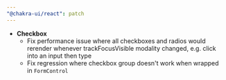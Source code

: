 ```yaml
---
"@chakra-ui/react": patch
---
```


- **Checkbox**
  - Fix performance issue where all checkboxes and radios would rerender
    whenever trackFocusVisible modality changed, e.g. click into an input then
    type
  - Fix regression where checkbox group doesn't work when wrapped in
    `FormControl`
